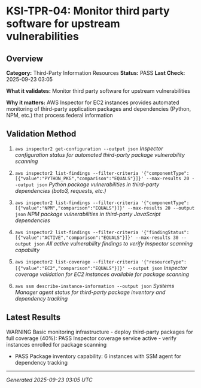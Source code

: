 # KSI-TPR-04: Monitor third party software for upstream vulnerabilities

## Overview

**Category:** Third-Party Information Resources
**Status:** PASS
**Last Check:** 2025-09-23 03:05

**What it validates:** Monitor third party software for upstream vulnerabilities

**Why it matters:** AWS Inspector for EC2 instances provides automated monitoring of third-party application packages and dependencies (Python, NPM, etc.) that process federal information

## Validation Method

1. `aws inspector2 get-configuration --output json`
   *Inspector configuration status for automated third-party package vulnerability scanning*

2. `aws inspector2 list-findings --filter-criteria '{"componentType":[{"value":"PYTHON_PKG","comparison":"EQUALS"}]}' --max-results 20 --output json`
   *Python package vulnerabilities in third-party dependencies (boto3, requests, etc.)*

3. `aws inspector2 list-findings --filter-criteria '{"componentType":[{"value":"NPM","comparison":"EQUALS"}]}' --max-results 20 --output json`
   *NPM package vulnerabilities in third-party JavaScript dependencies*

4. `aws inspector2 list-findings --filter-criteria '{"findingStatus":[{"value":"ACTIVE","comparison":"EQUALS"}]}' --max-results 30 --output json`
   *All active vulnerability findings to verify Inspector scanning capability*

5. `aws inspector2 list-coverage --filter-criteria '{"resourceType":[{"value":"EC2","comparison":"EQUALS"}]}' --output json`
   *Inspector coverage validation for EC2 instances available for package scanning*

6. `aws ssm describe-instance-information --output json`
   *Systems Manager agent status for third-party package inventory and dependency tracking*

## Latest Results

WARNING Basic monitoring infrastructure - deploy third-party packages for full coverage (40%): PASS Inspector coverage service active - verify instances enrolled for package scanning
- PASS Package inventory capability: 6 instances with SSM agent for dependency tracking

---
*Generated 2025-09-23 03:05 UTC*